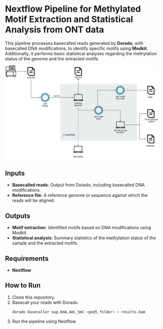 # Nextflow Pipeline for Methylated Motif Extraction and Statistical Analysis from ONT data

This pipeline processes basecalled reads generated by **Dorado**, with basecalled DNA modifications, to identify specific motifs using **Modkit**. Additionally, it performs basic statistical analyses regarding the methylation status of the genome and the extracted motifs.

![Alt text](images/workflow.png)


## Inputs

- **Basecalled reads**: Output from Dorado, including basecalled DNA modifications.
- **Reference file**: A reference genome or sequence against which the reads will be aligned.

## Outputs

- **Motif extraction**: Identified motifs based on DNA modifications using Modkit.
- **Statistical analysis**: Summary statistics of the methylation status of the sample and the extracted motifs.

## Requirements

- **Nextflow**

## How to Run

1. Clone this repository.
2. Basecall your reads with Dorado.
   ```bash
   dorado basecaller sup,6mA,4mC_5mC <pod5_folder> > results.bam

3. Run the pipeline using Nextflow
